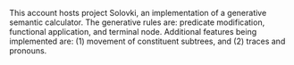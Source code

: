 This account hosts project Solovki, an implementation of a generative semantic calculator. The generative rules are: predicate modification, functional application, and terminal node. Additional features being implemented are: (1) movement of constituent subtrees, and (2) traces and pronouns.